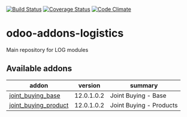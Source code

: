 [![Build Status](https://travis-ci.org/grap/odoo-addons-logistics.svg?branch=12.0)](https://travis-ci.org/grap/odoo-addons-logistics?branch=12.0)
[![Coverage Status](https://coveralls.io/repos/github/grap/odoo-addons-logistics/badge.svg?branch=12.0)](https://coveralls.io/github/grap/odoo-addons-logistics?branch=12.0)
[![Code Climate](https://codeclimate.com/github/grap/odoo-addons-logistics/badges/gpa.svg)](https://codeclimate.com/github/grap/odoo-addons-logistics)

# odoo-addons-logistics
Main repository for LOG modules

[//]: # (addons)

Available addons
----------------
addon | version | summary
--- | --- | ---
[joint_buying_base](joint_buying_base/) | 12.0.1.0.2 | Joint Buying - Base
[joint_buying_product](joint_buying_product/) | 12.0.1.0.2 | Joint Buying - Products

[//]: # (end addons)
